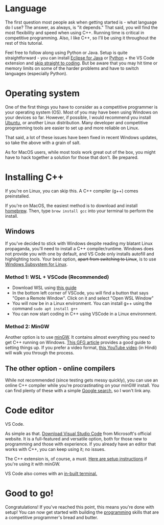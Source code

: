 # Language

The first question most people ask when getting started is - what language do I use? The answer, as always, is "it depends." That said, you will find the most flexibility and speed when using C++. Running time is critical in competitive programming. Also, I like C++, so I'll be using it throughout the rest of this tutorial.

Feel free to follow along using Python or Java. Setup is quite straightforward - you can install [Eclipse for Java](https://eclipseide.org) or [Python](https://www.python.org) + the VS Code extension and [skip straight to coding](PROGRAMMING.md). But be aware that you may hit time or memory limits on some of the harder problems and have to switch languages (especially Python).

# Operating system

One of the first things you have to consider as a competitive programmer is your operating system (OS). Most of you may have been using Windows on your devices so far. However, if possible, I would recommend you install [Ubuntu](https://ubuntu.com), or another Linux distribution. Many developer and competitive programming tools are easier to set up and more reliable on Linux. 

That said, a lot of these issues have been fixed in recent Windows updates, so take the above with a grain of salt.

As for MacOS users, while most tools work great out of the box, you might have to hack together a solution for those that don't. Be prepared.

# Installing C++

If you're on Linux, you can skip this. A C++ compiler (g++) comes preinstalled.

If you're on MacOS, the easiest method is to download and install [homebrew](https://brew.sh). Then, type ```brew install gcc``` into your terminal to perform the install.

## Windows

If you've decided to stick with Windows despite reading my blatant Linux propaganda, you'll need to install a C++ compiler/runtime. Windows does not provide you with one by default, and VS Code only installs autofill and highlighting tools. Your best option, ~~apart from switching to Linux~~, is to use [Windows Subsystem for Linux](#method-1-wsl--vscode-recommended).

### Method 1: WSL + VSCode (Recommended)

- Download WSL using [this guide](https://learn.microsoft.com/en-us/windows/wsl/install)
- In the bottom left corner of VSCode, you will find a button that says "Open a Remote Window". Click on it and select "Open WSL Window"
- You will now be in a Linux environment. You can install g++ using the command ```sudo apt install g++```
- You can now start coding in C++ using VSCode in a Linux environment.

### Method 2: MinGW

Another option is to use [minGW](https://www.mingw-w64.org). It contains almost everything you need to get C++ running on Windows. [This GFG article](https://www.geeksforgeeks.org/installing-mingw-tools-for-c-c-and-changing-environment-variable/) provides a good guide to setting things up. If you prefer a video format, [this YouTube video](https://youtu.be/j8nAHeVKL08?t=645) (in Hindi) will walk you through the process.

## The other option - online compilers

While not recommended (since testing gets messy quickly), you can use an online C++ compiler while you're procrastinating on your minGW install. You can find plenty of these with a simple [Google search](https://www.google.com/search?rls=en&q=online+c%2B%2B+compiler&ie=UTF-8&oe=UTF-8), so I won't link any.

# Code editor

VS Code.

As simple as that. [Download Visual Studio Code](https://code.visualstudio.com) from Microsoft's official website. It is a full-featured and versatile option, both for those new to programming and those with experience. If you already have an editor that works with C++, you can keep using it; no issues.

The C++ extension is, of course, a must. [Here are setup instructions](https://code.visualstudio.com/docs/cpp/config-mingw) if you're using it with minGW.

VS Code also comes with an [in-built terminal.](https://code.visualstudio.com/docs/terminal/basics)

# Good to go!

Congratulations! If you've reached this point, this means you're done with setup! You can now get started with building the [programming](PROGRAMMING.md) skills that are a competitive programmer's bread and butter.
